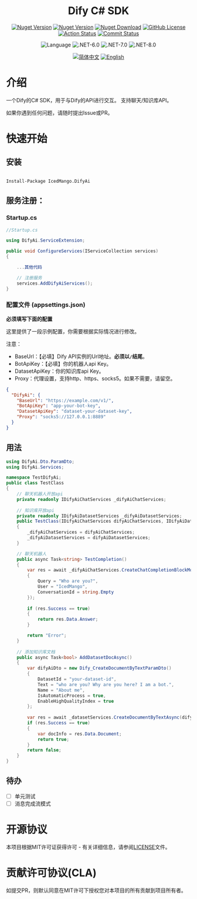 <h1 align="center">Dify C# SDK</h1>
<p align="center">
    <a href="https://www.nuget.org/packages/IcedMango.DifyAi" target="_blank"><img alt="Nuget Version" src="https://img.shields.io/badge/OpenSource-Github-blue"></a>
    <a href="https://www.nuget.org/packages/IcedMango.DifyAi" target="_blank"><img alt="Nuget Version" src="https://img.shields.io/nuget/v/IcedMango.DifyAi"></a>
    <a href="https://www.nuget.org/packages/IcedMango.DifyAi" target="_blank"><img alt="Nuget Download" src="https://img.shields.io/nuget/dt/IcedMango.DifyAi"/></a>
    <a href="https://github.com/IcedMango/DifyAi-csharp-sdk/blob/main/LICENSE" target="_blank"><img alt="GitHub License" src="https://img.shields.io/github/license/IcedMango/DifyAi-csharp-sdk"/></a>
    <a href="https://github.com/IcedMango/DifyAi-csharp-sdk/actions" target="_blank"><img alt="Action Status" src="https://img.shields.io/github/actions/workflow/status/IcedMango/DifyAi-csharp-sdk/publishNuGet.yml"/></a>
    <a href="https://img.shields.io/github/license/IcedMango/DifyAi-csharp-sdk" target="_blank"><img alt="Commit Status" src="https://img.shields.io/github/commit-activity/m/IcedMango/DifyAi-csharp-sdk?labelColor=%20%2332b583&color=%20%2312b76a"/></a>
</p>
<p align="center">
    <img alt="Language" src="https://img.shields.io/github/languages/top/IcedMango/DifyAi-csharp-sdk"/>
    <img alt=".NET-6.0" src="https://img.shields.io/badge/.NET-6.0-blue"/>
    <img alt=".NET-7.0" src="https://img.shields.io/badge/.NET-7.0-blue"/>
    <img alt=".NET-8.0" src="https://img.shields.io/badge/.NET-8.0-blue"/>
</p>
<p align="center">
    <a href="https://github.com/IcedMango/DifyAi-csharp-sdk/blob/main/README.zh-CN.md" target="_blank"><img alt="简体中文" src="https://img.shields.io/badge/简体中文-green"></a>
    <a href="https://github.com/IcedMango/DifyAi-csharp-sdk/blob/main/README.md" target="_blank"><img alt="English" src="https://img.shields.io/badge/English-red"></a>
</p>

# 介绍

一个Dify的C# SDK，用于与Dify的API进行交互。 支持聊天/知识库API。

如果你遇到任何问题，请随时提出Issue或PR。

# 快速开始

## 安装

```

Install-Package IcedMango.DifyAi

```

## 服务注册：

### Startup.cs

```csharp
//Startup.cs

using DifyAi.ServiceExtension;

public void ConfigureServices(IServiceCollection services)
{

    ...其他代码

    // 注册服务
    services.AddDifyAiServices();
}

```

### 配置文件 (appsettings.json)

**必须填写下面的配置**

这里提供了一段示例配置，你需要根据实际情况进行修改。

注意：

- BaseUrl：【必填】Dify API实例的Url地址。**必须以`/`结尾**。
- BotApiKey：【必填】你的机器人api Key。
- DatasetApiKey：你的知识库api Key。
- Proxy：代理设置，支持http、https、socks5。如果不需要，请留空。

```json
{
  "DifyAi": {
    "BaseUrl": "https://example.com/v1/",
    "BotApiKey": "app-your-bot-key",
    "DatasetApiKey": "dataset-your-dataset-key",
    "Proxy": "socks5://127.0.0.1:8889"
  }
}
```

## 用法

```csharp
using DifyAi.Dto.ParamDto;
using DifyAi.Services;

namespace TestDifyAi;
public class TestClass
{
    // 聊天机器人开放api
    private readonly IDifyAiChatServices _difyAiChatServices;
    
    // 知识库开放api
    private readonly IDifyAiDatasetServices _difyAiDatasetServices;
    public TestClass(IDifyAiChatServices difyAiChatServices, IDifyAiDatasetServices difyAiDatasetServices)
    {
        _difyAiChatServices = difyAiChatServices;
        _difyAiDatasetServices = difyAiDatasetServices;
    }

    // 聊天机器人
    public async Task<string> TestCompletion()
    {
        var res = await _difyAiChatServices.CreateChatCompletionBlockModeAsync(new Dify_CreateChatCompletionParamDto()
        {
            Query = "Who are you?",
            User = "IcedMango",
            ConversationId = string.Empty
        });
        
        if (res.Success == true)
        {
            return res.Data.Answer;
        }

        return "Error";
    }
    
    // 添加知识库文档
    public async Task<bool> AddDatasetDocAsync()
    {
        var difyAiDto = new Dify_CreateDocumentByTextParamDto() 
        {
            DatasetId = "your-dataset-id",
            Text = "who are you? Why are you here? I am a bot.",
            Name = "About me",
            IsAutomaticProcess = true,
            EnableHighQualityIndex = true
        };
        
        var res = await _datasetServices.CreateDocumentByTextAsync(difyAiDto);
        if (res.Success == true)
        {
            var docInfo = res.Data.Document;
            return true;
        }
        return false;
    }
}
```


## 待办
- [ ] 单元测试
- [ ] 消息完成流模式

# 开源协议

本项目根据MIT许可证获得许可 - 有关详细信息，请参阅[LICENSE](./LICENSE)文件。

# 贡献许可协议(CLA)

如提交PR，则默认同意在MIT许可下授权您对本项目的所有贡献到项目所有者。